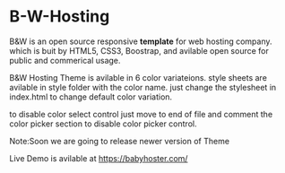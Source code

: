 # B-W-Hosting
B&amp;W is an open source responsive <b>template</b> for web hosting company. which is buit by HTML5, CSS3, Boostrap, and avilable open source for public and commerical usage.

B&W Hosting Theme is avilable in 6 color variateions. style sheets are avilable in style folder with the color name. just change the stylesheet in index.html to change default color variation.

to disable color select control just move to end of file and comment the color picker section to disable color picker control.

Note:Soon we are going to release newer version of Theme

Live Demo is avilable at https://babyhoster.com/
